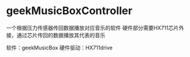 # geekMusicBoxController

一个根据压力传感器传回数据播放对应音乐的软件
硬件部分需要HX711芯片外接，通过芯片传回的数据播放其代表的音乐

软件：geekMusicBox
硬件驱动：HX711drive
